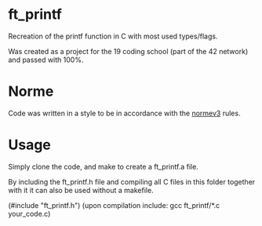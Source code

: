 # ft_printf

Recreation of the printf function in C with most used types/flags.

Was created as a project for the 19 coding school (part of the 42 network) and passed with 100%.

# Norme

Code was written in a style to be in accordance with the [normev3](https://github.com/42School/norminette) rules.

# Usage

Simply clone the code, and make to create a ft_printf.a file.

By including the ft_printf.h file and compiling all C files in this folder together with it it can also be used without a makefile.

(#include "ft_printf.h")
(upon compilation include: gcc ft_printf/*.c your_code.c)
